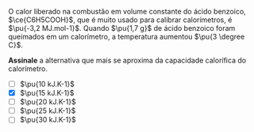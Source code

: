O calor liberado na combustão em volume constante do ácido benzoico, $\ce{C6H5COOH}$, que é muito usado para calibrar calorímetros, é $\pu{-3,2 MJ.mol-1}$. Quando $\pu{1,7 g}$ de ácido benzoico foram queimados em um calorímetro, a temperatura aumentou $\pu{3 \degree C}$. 

**Assinale** a alternativa que mais se aproxima da capacidade calorífica do calorímetro.

- [ ] $\pu{10 kJ.K-1}$
- [x] $\pu{15 kJ.K-1}$
- [ ] $\pu{20 kJ.K-1}$
- [ ] $\pu{25 kJ.K-1}$
- [ ] $\pu{30 kJ.K-1}$
